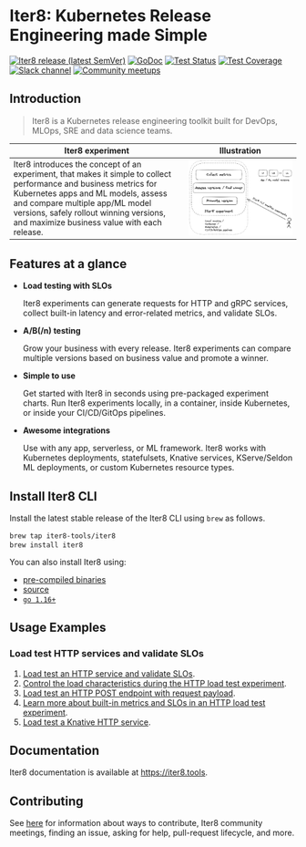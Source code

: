 # Iter8: Kubernetes Release Engineering made Simple

[![Iter8 release (latest SemVer)](https://img.shields.io/github/v/release/iter8-tools/iter8?sort=semver)](https://github.com/iter8-tools/iter8/releases)
[![GoDoc](https://img.shields.io/static/v1?label=godoc&message=reference&color=blue)](https://pkg.go.dev/github.com/iter8-tools/iter8)
[![Test Status](https://github.com/iter8-tools/iter8/workflows/tests/badge.svg)](https://github.com/iter8-tools/iter8/actions?query=workflow%3Atests)
[![Test Coverage](https://codecov.io/gh/iter8-tools/iter8/branch/master/graph/badge.svg)](https://codecov.io/gh/iter8-tools/iter8)
[![Slack channel](https://img.shields.io/badge/Slack-Join-purple)](https://join.slack.com/t/iter8-tools/shared_invite/zt-awl2se8i-L0pZCpuHntpPejxzLicbmw)
[![Community meetups](https://img.shields.io/badge/meet-Iter8%20community%20meetups-brightgreen)](https://iter8.tools/0.7/getting-started/help/#iter8-community-meetings)

## Introduction

> Iter8 is a Kubernetes release engineering toolkit built for DevOps, MLOps, SRE and data science teams. 

Iter8 experiment|  Illustration
----------------|-------------------------
Iter8 introduces the concept of an experiment, that makes it simple to collect performance and business metrics for Kubernetes apps and ML models, assess and compare multiple app/ML model versions, safely rollout winning versions, and maximize business value with each release. | ![Iter8 experiment](images/iter8-intro-dark.png)


## Features at a glance

- **Load testing with SLOs** 
    
    Iter8 experiments can generate requests for HTTP and gRPC services, collect built-in latency and error-related metrics, and validate SLOs.

- **A/B(/n) testing** 
      
    Grow your business with every release. Iter8 experiments can compare multiple versions based on business value and promote a winner.

- **Simple to use** 
      
    Get started with Iter8 in seconds using pre-packaged experiment charts. Run Iter8 experiments locally, in a container, inside Kubernetes, or inside your CI/CD/GitOps pipelines.

- **Awesome integrations** 
      
    Use with any app, serverless, or ML framework. Iter8 works with Kubernetes deployments, statefulsets, Knative services, KServe/Seldon ML deployments, or custom Kubernetes resource types.

## Install Iter8 CLI
Install the latest stable release of the Iter8 CLI using `brew` as follows.

```shell
brew tap iter8-tools/iter8
brew install iter8
```

You can also install Iter8 using:
* [pre-compiled binaries](https://iter8.tools/latest/getting-started/install/)
* [source](https://iter8.tools/latest/getting-started/install/)
* [`go 1.16+`](https://iter8.tools/latest/getting-started/install/)

## Usage Examples

### Load test HTTP services and validate SLOs

1.  [Load test an HTTP service and validate SLOs](https://iter8.tools/0.8/getting-started/your-first-experiment/).
2.  [Control the load characteristics during the HTTP load test experiment](https://iter8.tools/0.8/tutorials/load-test-http/loadcharacteristics/).
3.  [Load test an HTTP POST endpoint with request payload](https://iter8.tools/0.8/tutorials/load-test-http/payload/).
4.  [Learn more about built-in metrics and SLOs in an HTTP load test experiment](https://iter8.tools/0.8/tutorials/load-test-http/metricsandslos/).
5.  [Load test a Knative HTTP service](https://iter8.tools/0.8/tutorials/load-test-http/community/knative/loadtest/).


## Documentation
Iter8 documentation is available at https://iter8.tools.

## Contributing
See [here](https://iter8.tools/0.8/contributing/) for information about ways to contribute, Iter8 community meetings, finding an issue, asking for help, pull-request lifecycle, and more.
